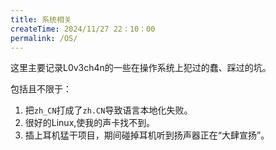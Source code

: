 ```yaml
---
title: 系统相关
createTime: 2024/11/27 22：10：00
permalink: /OS/
---
```


这里主要记录L0v3ch4n的一些在操作系统上犯过的蠢、踩过的坑。

包括且不限于：
1. 把`zh_CN`打成了`zh.CN`导致语言本地化失败。
2. 很好的Linux,使我的声卡找不到。
3. 插上耳机猛干项目，期间碰掉耳机听到扬声器正在“大肆宣扬”。
